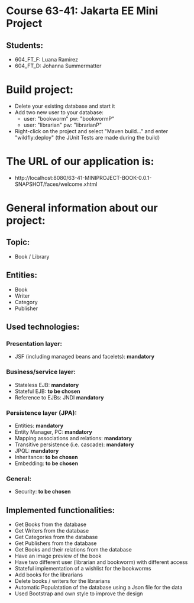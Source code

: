 # Course 63-41: Jakarta EE Mini Project
 
## Students: 
  - 604_FT_F: Luana Ramirez
  - 604_FT_D: Johanna Summermatter
 
# Build project:
  - Delete your existing database and start it
  - Add two new user to your database:
    -   user: "bookworm" pw: "bookwormP"
    -   user: "librarian" pw: "librarianP"
  - Right-click on the project and select "Maven build..." and enter "wildfly:deploy" (the JUnit Tests are made during the build)
 
# The URL of our application is:
  - http://localhost:8080/63-41-MINIPROJECT-BOOK-0.0.1-SNAPSHOT/faces/welcome.xhtml
 
 
# General information about our project:


## Topic: 
  - Book / Library

## Entities: 
  - Book
  - Writer
  - Category
  - Publisher
 
## Used technologies:
 
### Presentation layer:
  - JSF (including managed beans and facelets): **mandatory**
 
### Business/service layer:
  - Stateless EJB: **mandatory**
  - Stateful EJB: **to be chosen**
  - Reference to EJBs: JNDI **mandatory**
 
### Persistence layer (JPA):
  - Entities: **mandatory**
  - Entity Manager, PC: **mandatory**
  - Mapping associations and relations: **mandatory**
  - Transitive persistence (i.e. cascade): **mandatory**
  - JPQL: **mandatory**
  - Inheritance: **to be chosen**
  - Embedding: **to be chosen**
 
### General: 
  - Security: **to be chosen**
 
## Implemented functionalities:
  - Get Books from the database
  - Get Writers from the database
  - Get Categories from the database
  - Get Publishers from the database
  - Get Books and their relations from the database
  - Have an image preview of the book
  - Have two different user (librarian and bookworm) with different access
  - Stateful implementation of a wishlist for the bookworms
  - Add books for the librarians
  - Delete books / writers for the librarians
  - Automatic Populatation of the database using a Json file for the data
  - Used Bootstrap and own style to improve the design